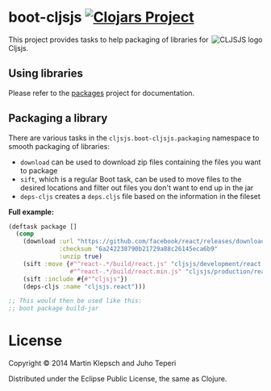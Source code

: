 # boot-cljsjs [![Clojars Project](https://img.shields.io/clojars/v/cljsjs/boot-cljsjs.svg)](https://clojars.org/cljsjs/boot-cljsjs)

<img src="https://dl.dropboxusercontent.com/u/453692/cljsjs-logo.png"
  alt="CLJSJS logo" align="right" />

This project provides tasks to help packaging of libraries for Cljsjs.

## Using libraries

Please refer to the [packages][cljsjs-packages] project for documentation.

## Packaging a library

There are various tasks in the `cljsjs.boot-cljsjs.packaging` namespace to smooth
packaging of libraries:

- `download` can be used to download zip files containing the files you want to package
- `sift`, which is a regular Boot task, can be used to move files to the desired locations and filter out files you don't want to end up in the jar
- `deps-cljs` creates a `deps.cljs` file based on the information in the fileset

**Full example:**

```clojure
(deftask package []
  (comp
    (download :url "https://github.com/facebook/react/releases/download/v0.12.2/react-0.12.2.zip"
              :checksum "6a242238790b21729a88c26145eca6b9"
              :unzip true)
    (sift :move {#"^react-.*/build/react.js" "cljsjs/development/react.inc.js"
                 #"^react-.*/build/react.min.js" "cljsjs/production/react.min.inc.js"})
    (sift :include #{#"^cljsjs"})
    (deps-cljs :name "cljsjs.react")))

;; This would then be used like this:
;; boot package build-jar
```

# License

Copyright © 2014 Martin Klepsch and Juho Teperi

Distributed under the Eclipse Public License, the same as Clojure.

[boot]: https://github.com/boot-clj/boot
[cljsjs-packages]: https://github.com/cljsjs/packages
[packaging-ns]: src/cljsjs/boot_cljsjs/packaging.clj
[main-ns]: src/cljsjs/boot_cljsjs.clj
[boot-cljs]: https://github.com/adzerk/boot-cljs
[cljsjs-react]: https://github.com/cljsjs/packages/tree/master/react
